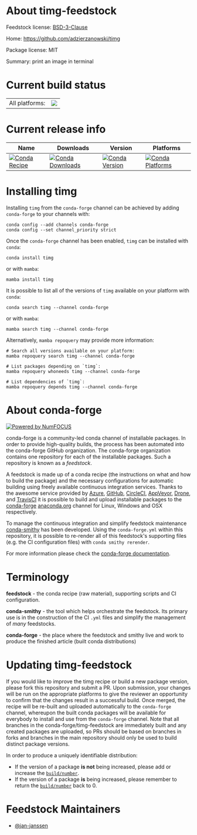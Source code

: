 About timg-feedstock
====================

Feedstock license: [BSD-3-Clause](https://github.com/conda-forge/timg-feedstock/blob/main/LICENSE.txt)

Home: https://github.com/adzierzanowski/timg

Package license: MIT

Summary: print an image in terminal

Current build status
====================


<table><tr><td>All platforms:</td>
    <td>
      <a href="https://dev.azure.com/conda-forge/feedstock-builds/_build/latest?definitionId=15581&branchName=main">
        <img src="https://dev.azure.com/conda-forge/feedstock-builds/_apis/build/status/timg-feedstock?branchName=main">
      </a>
    </td>
  </tr>
</table>

Current release info
====================

| Name | Downloads | Version | Platforms |
| --- | --- | --- | --- |
| [![Conda Recipe](https://img.shields.io/badge/recipe-timg-green.svg)](https://anaconda.org/conda-forge/timg) | [![Conda Downloads](https://img.shields.io/conda/dn/conda-forge/timg.svg)](https://anaconda.org/conda-forge/timg) | [![Conda Version](https://img.shields.io/conda/vn/conda-forge/timg.svg)](https://anaconda.org/conda-forge/timg) | [![Conda Platforms](https://img.shields.io/conda/pn/conda-forge/timg.svg)](https://anaconda.org/conda-forge/timg) |

Installing timg
===============

Installing `timg` from the `conda-forge` channel can be achieved by adding `conda-forge` to your channels with:

```
conda config --add channels conda-forge
conda config --set channel_priority strict
```

Once the `conda-forge` channel has been enabled, `timg` can be installed with `conda`:

```
conda install timg
```

or with `mamba`:

```
mamba install timg
```

It is possible to list all of the versions of `timg` available on your platform with `conda`:

```
conda search timg --channel conda-forge
```

or with `mamba`:

```
mamba search timg --channel conda-forge
```

Alternatively, `mamba repoquery` may provide more information:

```
# Search all versions available on your platform:
mamba repoquery search timg --channel conda-forge

# List packages depending on `timg`:
mamba repoquery whoneeds timg --channel conda-forge

# List dependencies of `timg`:
mamba repoquery depends timg --channel conda-forge
```


About conda-forge
=================

[![Powered by
NumFOCUS](https://img.shields.io/badge/powered%20by-NumFOCUS-orange.svg?style=flat&colorA=E1523D&colorB=007D8A)](https://numfocus.org)

conda-forge is a community-led conda channel of installable packages.
In order to provide high-quality builds, the process has been automated into the
conda-forge GitHub organization. The conda-forge organization contains one repository
for each of the installable packages. Such a repository is known as a *feedstock*.

A feedstock is made up of a conda recipe (the instructions on what and how to build
the package) and the necessary configurations for automatic building using freely
available continuous integration services. Thanks to the awesome service provided by
[Azure](https://azure.microsoft.com/en-us/services/devops/), [GitHub](https://github.com/),
[CircleCI](https://circleci.com/), [AppVeyor](https://www.appveyor.com/),
[Drone](https://cloud.drone.io/welcome), and [TravisCI](https://travis-ci.com/)
it is possible to build and upload installable packages to the
[conda-forge](https://anaconda.org/conda-forge) [anaconda.org](https://anaconda.org/)
channel for Linux, Windows and OSX respectively.

To manage the continuous integration and simplify feedstock maintenance
[conda-smithy](https://github.com/conda-forge/conda-smithy) has been developed.
Using the ``conda-forge.yml`` within this repository, it is possible to re-render all of
this feedstock's supporting files (e.g. the CI configuration files) with ``conda smithy rerender``.

For more information please check the [conda-forge documentation](https://conda-forge.org/docs/).

Terminology
===========

**feedstock** - the conda recipe (raw material), supporting scripts and CI configuration.

**conda-smithy** - the tool which helps orchestrate the feedstock.
                   Its primary use is in the construction of the CI ``.yml`` files
                   and simplify the management of *many* feedstocks.

**conda-forge** - the place where the feedstock and smithy live and work to
                  produce the finished article (built conda distributions)


Updating timg-feedstock
=======================

If you would like to improve the timg recipe or build a new
package version, please fork this repository and submit a PR. Upon submission,
your changes will be run on the appropriate platforms to give the reviewer an
opportunity to confirm that the changes result in a successful build. Once
merged, the recipe will be re-built and uploaded automatically to the
`conda-forge` channel, whereupon the built conda packages will be available for
everybody to install and use from the `conda-forge` channel.
Note that all branches in the conda-forge/timg-feedstock are
immediately built and any created packages are uploaded, so PRs should be based
on branches in forks and branches in the main repository should only be used to
build distinct package versions.

In order to produce a uniquely identifiable distribution:
 * If the version of a package **is not** being increased, please add or increase
   the [``build/number``](https://docs.conda.io/projects/conda-build/en/latest/resources/define-metadata.html#build-number-and-string).
 * If the version of a package **is** being increased, please remember to return
   the [``build/number``](https://docs.conda.io/projects/conda-build/en/latest/resources/define-metadata.html#build-number-and-string)
   back to 0.

Feedstock Maintainers
=====================

* [@jan-janssen](https://github.com/jan-janssen/)

